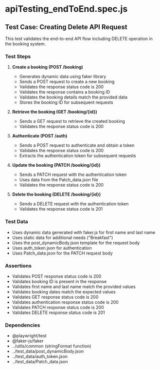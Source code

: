 # apiTesting_endToEnd.spec.js

## Test Case: Creating Delete API Request

This test validates the end-to-end API flow including DELETE operation in the booking system.

### Test Steps

1. **Create a booking (POST /booking)**
   - Generates dynamic data using faker library
   - Sends a POST request to create a new booking
   - Validates the response status code is 200
   - Validates the response contains a booking ID
   - Validates the booking details match the provided data
   - Stores the booking ID for subsequent requests

2. **Retrieve the booking (GET /booking/{id})**
   - Sends a GET request to retrieve the created booking
   - Validates the response status code is 200

3. **Authenticate (POST /auth)**
   - Sends a POST request to authenticate and obtain a token
   - Validates the response status code is 200
   - Extracts the authentication token for subsequent requests

4. **Update the booking (PATCH /booking/{id})**
   - Sends a PATCH request with the authentication token
   - Uses data from the Patch_data.json file
   - Validates the response status code is 200

5. **Delete the booking (DELETE /booking/{id})**
   - Sends a DELETE request with the authentication token
   - Validates the response status code is 201

### Test Data

- Uses dynamic data generated with faker.js for first name and last name
- Uses static data for additional needs ("Breakfast")
- Uses the post_dynamicBody.json template for the request body
- Uses auth_token.json for authentication
- Uses Patch_data.json for the PATCH request body

### Assertions

- Validates POST response status code is 200
- Validates booking ID is present in the response
- Validates first name and last name match the provided values
- Validates booking dates match the expected values
- Validates GET response status code is 200
- Validates authentication response status code is 200
- Validates PATCH response status code is 200
- Validates DELETE response status code is 201

### Dependencies

- @playwright/test
- @faker-js/faker
- ../utils/common (stringFormat function)
- ../test_data/post_dynamicBody.json
- ../test_data/auth_token.json
- ../test_data/Patch_data.json

